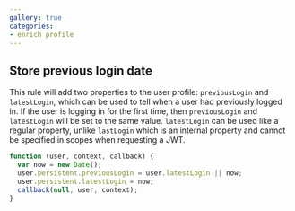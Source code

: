 ```yaml
---
gallery: true
categories:
- enrich profile
---
```


## Store previous login date

This rule will add two properties to the user profile: `previousLogin` and `latestLogin`, which can be used to tell when a user had previously logged in.
If the user is logging in for the first time, then `previousLogin` and `latestLogin` will be set to the same value.
`latestLogin` can be used like a regular property, unlike `lastLogin` which is an internal property and cannot be specified in scopes when requesting a JWT.

```js
function (user, context, callback) {
  var now = new Date();
  user.persistent.previousLogin = user.latestLogin || now;
  user.persistent.latestLogin = now;
  callback(null, user, context);
}
```
